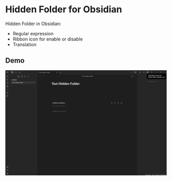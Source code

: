 # Hidden Folder for Obsidian  

Hidden Folder in Obsidian:  

- Regular expression  
- Ribbon icon for enable or disable  
- Translation  

## Demo

![DEMO](doc/demo.gif)  
